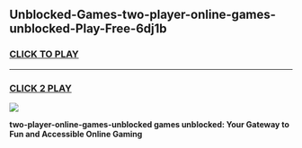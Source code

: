 
## Unblocked-Games-two-player-online-games-unblocked-Play-Free-6dj1b
<h3>
<a href="https://premium76.site?title=two-player-online-games-unblocked&ref=23A">CLICK TO PLAY</a></h3>
<hr>

<h3>
<a href="https://premium76.site?title=two-player-online-games-unblocked&ref=23A">CLICK 2 PLAY</a>
  
</h3>

<a href="https://premium76.site?title=two-player-online-games-unblocked&ref=23A"><img src="https://clearcache.store/games.png"></a>


**two-player-online-games-unblocked games unblocked: Your Gateway to Fun and Accessible Online Gaming**
